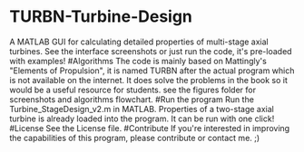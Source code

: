# TURBN-Turbine-Design
A MATLAB GUI for calculating detailed properties of multi-stage axial turbines. See the interface screenshots or just run the code, it's pre-loaded with examples!
#Algorithms
The code is mainly based on Mattingly's "Elements of Propulsion", it is named TURBN after the actual program which is not available on the internet. It does solve the problems in the book so it would be a useful resource for students.
see the figures folder for screenshots and algorithms flowchart.
#Run the program
Run the Turbine_StageDesign_v2.m in MATLAB.
Properties of a two-stage axial turbine is already loaded into the program. It can be run with one click!
#License
See the License file.
#Contribute
If you're interested in improving the capabilities of this program, please contribute or contact me. ;)
